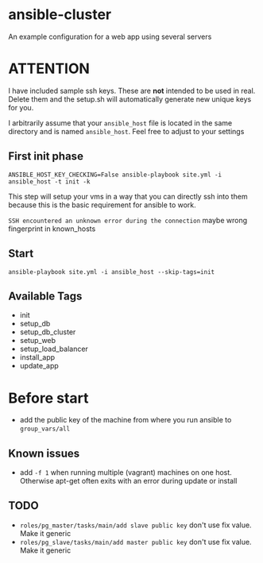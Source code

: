 ansible-cluster
===============

An example configuration for a web app using several servers

# ATTENTION
I have included sample ssh keys. These are **not** intended to be used in real. Delete them and the setup.sh will automatically generate new unique keys for you.

I arbitrarily assume that your `ansible_host` file is located in the same directory and is named `ansible_host`. Feel free to adjust to your settings

## First init phase
`ANSIBLE_HOST_KEY_CHECKING=False ansible-playbook site.yml -i ansible_host -t init -k`

This step will setup your vms in a way that you can directly ssh into them because this is the basic requirement for ansible to work.

`SSH encountered an unknown error during the connection`
maybe wrong fingerprint in known_hosts

## Start
`ansible-playbook site.yml -i ansible_host --skip-tags=init`

## Available Tags
* init
* setup_db
* setup_db_cluster
* setup_web
* setup_load_balancer
* install_app
* update_app

# Before start
* add the public key of the machine from where you run ansible to `group_vars/all`

## Known issues
* add `-f 1` when running multiple (vagrant) machines on one host. Otherwise apt-get often exits with an error during update or install

## TODO
* `roles/pg_master/tasks/main/add slave public key` don't use fix value. Make it generic
* `roles/pg_slave/tasks/main/add master public key` don't use fix value. Make it generic
